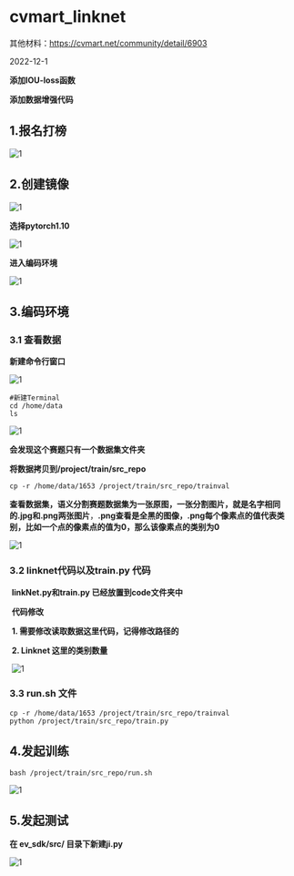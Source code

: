 # cvmart_linknet

其他材料：https://cvmart.net/community/detail/6903

2022-12-1

**添加IOU-loss函数**

**添加数据增强代码**

## 1.报名打榜

![1](./img/1.jpg)

## 2.创建镜像

![1](./img/2.jpg)



**选择pytorch1.10**

![1](./img/3.jpg)



**进入编码环境**

![1](./img/4.jpg)



## 3.编码环境

### 3.1 查看数据

**新建命令行窗口**

![1](./img/5.jpg)

```shell
#新建Terminal
cd /home/data
ls
```

![1](./img/6.jpg)

**会发现这个赛题只有一个数据集文件夹**

**将数据拷贝到/project/train/src_repo**



```shell
cp -r /home/data/1653 /project/train/src_repo/trainval
```

**查看数据集，语义分割赛题数据集为一张原图，一张分割图片，就是名字相同的.jpg和.png两张图片**，**.png查看是全黑的图像，.png每个像素点的值代表类别，比如一个点的像素点的值为0，那么该像素点的类别为0**

![1](./img/7.jpg)

### 3.2 linknet代码以及train.py 代码

​      **linkNet.py和train.py 已经放置到code文件夹中**

​	 **代码修改** 

​						**1. 需要修改读取数据这里代码，记得修改路径的**

​					     **2. Linknet 这里的类别数量**



​	![1](./img/8.jpg)

###  3.3 run.sh 文件

```shell
cp -r /home/data/1653 /project/train/src_repo/trainval
python /project/train/src_repo/train.py
```

## 4.发起训练

```shell
bash /project/train/src_repo/run.sh
```

![1](./img/9.jpg)

## 5.发起测试

**在 ev_sdk/src/ 目录下新建ji.py** 

![1](./img/10.jpg)
